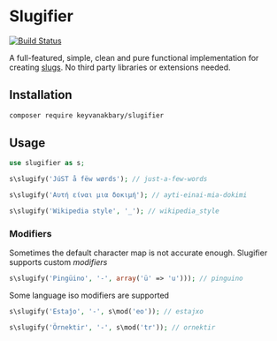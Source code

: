 # Slugifier

[![Build Status](https://secure.travis-ci.org/keyvanakbary/slugifier.svg?branch=master)](http://travis-ci.org/keyvanakbary/slugifier)

A full-featured, simple, clean and pure functional implementation for creating [slugs](http://en.wikipedia.org/wiki/Semantic_URL#Slug). No third party libraries or extensions needed.

## Installation

``` bash
composer require keyvanakbary/slugifier
```

## Usage

```php
use slugifier as s;

s\slugify('JúST å fëw wørds'); // just-a-few-words

s\slugify('Αυτή είναι μια δοκιμή'); // ayti-einai-mia-dokimi

s\slugify('Wikipedia style', '_'); // wikipedia_style
```

### Modifiers

Sometimes the default character map is not accurate enough. Slugifier supports custom *modifiers*

```php
s\slugify('Pingüino', '-', array('ü' => 'u'))); // pinguino
```

Some language iso modifiers are supported

```php
s\slugify('Estaĵo', '-', s\mod('eo')); // estajxo

s\slugify('Örnektir', '-', s\mod('tr')); // ornektir
```
